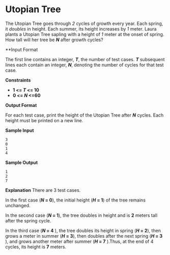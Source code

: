 # Utopian Tree

The Utopian Tree goes through *2* cycles of growth every year. Each spring, it *doubles* in height. Each summer, its height increases by *1* meter.
Laura plants a Utopian Tree sapling with a height of  *1*  meter at the onset of spring. How tall will her tree be ***N*** after   growth cycles?

**Input Format

The first line contains an integer, ***T***, the number of test cases. 
***T*** subsequent lines each contain an integer, ***N***, denoting the number of cycles for that test case.

**Constraints**

- **1 <= *T* <= 10**
- **0 <= *N* <=60**

**Output Format**

For each test case, print the height of the Utopian Tree after ***N*** cycles. Each height must be printed on a new line.

**Sample Input**

```
3
0
1
4
```

**Sample Output**

```
1
2
7
```

**Explanation**
There are  3 test cases.

In the first case (***N* = 0**), the initial height (***H* = 1**) of the tree remains unchanged.

In the second case (***N* = 1**), the tree doubles in height and is **2**  meters tall after the spring cycle.

In the third case (***N* = 4** ), the tree doubles its height in spring (***H* = 2**), then grows a meter in summer (***H* = 3**), then doubles after the next spring (***H* = 3** ), and grows another meter after summer (***H* = 7** ).Thus, at the end of 4 cycles, its height is **7**  meters.
